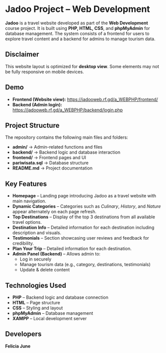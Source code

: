 # Jadoo Project – Web Development

**Jadoo** is a travel website developed as part of the **Web Development** course project. It is built using **PHP, HTML, CSS**, and **phpMyAdmin** for database management. The system consists of a frontend for users to explore travel content and a backend for admins to manage tourism data.

## Disclaimer
This website layout is optimized for **desktop view**. Some elements may not be fully responsive on mobile devices.

## Demo
- **Frontend (Website view):** https://jadooweb.rf.gd/a_WEBPHP/frontend/
- **Backend (Admin login):** https://jadooweb.rf.gd/a_WEBPHP/backend/login.php  

## Project Structure
The repository contains the following main files and folders:

- **admin/** → Admin-related functions and files  
- **backend/** → Backend logic and database interaction  
- **frontend/** → Frontend pages and UI  
- **pariwisata.sql** → Database structure  
- **README.md** → Project documentation  

## Key Features
- **Homepage** – Landing page introducing Jadoo as a travel website with main navigation.  
- **Dynamic Categories** – Categories such as *Culinary*, *History*, and *Nature* appear alternately on each page refresh.  
- **Top Destinations** – Display of the top 3 destinations from all available travel options.  
- **Destination Info** – Detailed information for each destination including description and visuals.  
- **Testimonials** – Section showcasing user reviews and feedback for credibility.  
- **Plan Your Trip** – Detailed information for each destination.
- **Admin Panel (Backend)** – Allows admin to:
  - Log in securely  
  - Manage tourism data (e.g., category, destinations, testimonials)  
  - Update & delete content 

## Technologies Used
- **PHP** – Backend logic and database connection  
- **HTML** – Page structure  
- **CSS** – Styling and layout  
- **phpMyAdmin** – Database management  
- **XAMPP** – Local development server  

## Developers
**Felicia June** 
